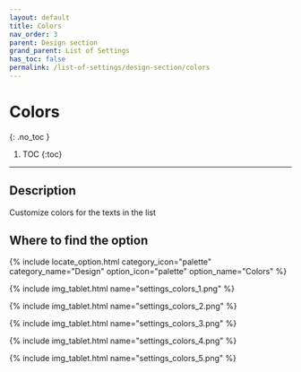 ```yaml
---
layout: default
title: Colors
nav_order: 3
parent: Design section
grand_parent: List of Settings
has_toc: false
permalink: /list-of-settings/design-section/colors
---
```


# Colors
{: .no_toc }

1. TOC
{:toc}

---

## Description
Customize colors for the texts in the list

## Where to find the option
{% include locate_option.html category_icon="palette" category_name="Design" option_icon="palette" option_name="Colors" %}

{% include img_tablet.html name="settings_colors_1.png" %}

{% include img_tablet.html name="settings_colors_2.png" %}

{% include img_tablet.html name="settings_colors_3.png" %}

{% include img_tablet.html name="settings_colors_4.png" %}

{% include img_tablet.html name="settings_colors_5.png" %}